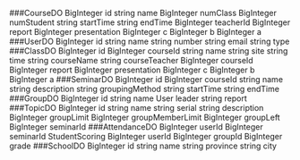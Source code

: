 ###CourseDO
    BigInteger id
    string name
    BigInteger numClass
    BigInteger numStudent
    string startTime
    string endTime
    BigInteger teacherId
    BigInteger report
    BigInteger presentation
    BigInteger c
    BigInteger b
    BigInteger a
###UserDO
    BigInteger id
    string name
    string number
    string email
    string type
###ClassDO
    BigInteger id
    BigInteger courseId
    string name
    string site
    string time
    string courseName
    string courseTeacher
    BigInteger courseId
    BigInteger report
    BigInteger presentation
    BigInteger c
    BigInteger b
    BigInteger a
###SeminarDO
    BigInteger id
    BigInteger courseId
    string name
    string description
    string groupingMethod
    string startTime
    string endTime
###GroupDO
    BigInteger id
    string name
    User leader
    string report
###TopicDO
    BigInteger id
    string name
    string serial
    string description
    BigInteger groupLimit
    BigInteger groupMemberLimit
    BigInteger groupLeft
    BigInteger seminarId
###AttendanceDO
    BigInteger userId
    BigInteger seminarId
    StudentScoring
    BigInteger userId
    BigInteger groupId
    BigInteger grade
###SchoolDO
    BigInteger id
    string name
    string province
    string city